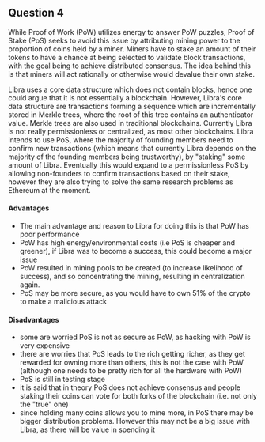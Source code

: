 ## Question 4

While Proof of Work (PoW) utilizes energy to answer PoW puzzles, Proof of Stake (PoS) seeks to avoid this issue by attributing mining power to the proportion of coins held by a miner. Miners have to stake an amount of their tokens to have a chance at being selected to validate block transactions, with the goal being to achieve distributed consensus. The idea behind this is that miners will act rationally or otherwise would devalue their own stake.

Libra uses a core data structure which does not contain blocks, hence one could argue that it is not essentially a blockchain. However, Libra's core data structure are transactions forming a sequence which are incrementally stored in Merkle trees, where the root of this tree contains an authenticator value. Merkle trees are also used in traditional blockchains. Currently Libra is not really permissionless or centralized, as most other blockchains. Libra intends to use PoS, where the majority of founding members need to confirm new transactions (which means that currently Libra depends on the majority of the founding members being trustworthy), by "staking" some amount of Libra. Eventually this would expand to a permissionless PoS by allowing non-founders to confirm transactions based on their stake, however they are also trying to solve the same research problems as Ethereum at the moment. 

#### Advantages
* The main advantage and reason to Libra for doing this is that PoW has poor performance
* PoW has high energy/environmental costs (i.e PoS is cheaper and greener), if Libra was to become a success, this could become a major issue
* PoW resulted in mining pools to be created (to increase likelihood of success), and so concentrating the mining, resulting in centralization again. 
* PoS may be more secure, as you would have to own 51% of the crypto to make a malicious attack

#### Disadvantages
* some are worried PoS is not as secure as PoW, as hacking with PoW is very expensive
* there are worries that PoS leads to the rich getting richer, as they get rewarded for owning more than others, this is not the case with PoW (although one needs to be pretty rich for all the hardware with PoW)
* PoS is still in testing stage
* it is said that in theory PoS does not achieve consensus and people staking their coins can vote for both forks of the blockchain (i.e. not only the "true" one)
* since holding many coins allows you to mine more, in PoS there may be bigger distribution problems. However this may not be a big issue with Libra, as there will be value in spending it
